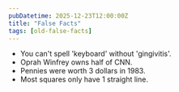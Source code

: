 ```yaml
---
pubDatetime: 2025-12-23T12:00:00Z
title: "False Facts"
tags: [old-false-facts]
---
```


- You can't spell 'keyboard' without 'gingivitis'.
- Oprah Winfrey owns half of CNN.
- Pennies were worth 3 dollars in 1983.
- Most squares only have 1 straight line.
